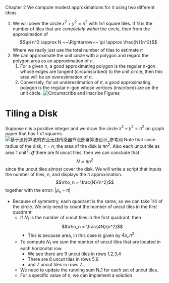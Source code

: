 Chapter 2
We compute modest approximations for $\pi$ using two different ideas

1. We will cover the circle $x^2+y^2=n^2$ with 1x1 square tiles. If N is the number of tiles that are *completely within* the circle, then from the approximation of $$\pi n^2 \approx N ~~\Rightarrow~~ \pi \approx \frac{N}{n^2}$$ Where we really just use the total number of tiles to estimate $\pi$
2. We can approximate the unit circle with a polygon and regard the polygon area as an approximation of $\pi$. 
	1. For a given n, a good approximating polygon is the regular n-gon whose edges are tangent (circumscribed) to the unit circle, then this area will be an overestimation of $\pi$. 
	2. Conversely, for an underestimation of $\pi$, a good approximating polygon is the regular n-gon whose vertices (inscribed) are on the unit circle.  ![Circumscribe and Inscribe Figures](https://external-content.duckduckgo.com/iu/?u=https%3A%2F%2Ftse2.mm.bing.net%2Fth%3Fid%3DOIP.eAu_jXVVmAd-wtJHE7IcYwHaFP%26pid%3DApi&f=1&ipt=c335aa471943603b76c46cb8d46c94cbdfe58e3c302910e94ce24f039ee08cb9&ipo=images)

# Tiling a Disk
Suppose n is a positive integer and we draw the circle $x^2 + y^2 = n^2$ on graph paper that has 1 x1 squares. 
![基于遗传算法的农业无线传感器节点部署算法设计_参考网](https://external-content.duckduckgo.com/iu/?u=https%3A%2F%2Fcimg.fx361.com%2Fimages%2F2022%2F1123%2Ffd5370c664da4099eae17875f7df842067a909cb.webp&f=1&nofb=1&ipt=92289edd4a060048948da09737feda03cb90ae2e16d05c59f7a2c1e537bcfa0c&ipo=images)
Note that since radius of the disk, $r = n$, the area of the disk is $\pi n^2$.  Also each uncut tile as area 1 unit$^2$. ***If*** there are N uncut tiles, then we can conclude that $$N \approx \pi n^2$$ since the uncut tiles almost cover the disk. We will write a script that inputs the number of tiles, n, and displays the $\pi$ approximation.
$$\rho_n = \frac{N}{n^2}$$ together with the error: $|\rho_n - \pi|$

- Because of symmetry, each quadrant is the same, so we can take 1/4 of the circle. We only need to count the number of uncut tiles in the first quadrant
	- If $N_1$ is the number of uncut tiles in the first quadrant, then $$\rho_n = \frac{4N}{n^2}$$
		- This is because area, in this case is given by $4\rho_n n^2$.
	- To compute $N_1$ we sum the number of uncut tiles that are located in each horizontal row. 
		- We see there are 9 uncut tiles in rows 1,2,3,4
		- There are 8 uncut tiles in rows 5,6
		- and 7 uncut tiles in rows 7....
	- We need to update the running sum N_1 for each set of uncut tiles.
	- For a specific value of n, we can implement a solution 